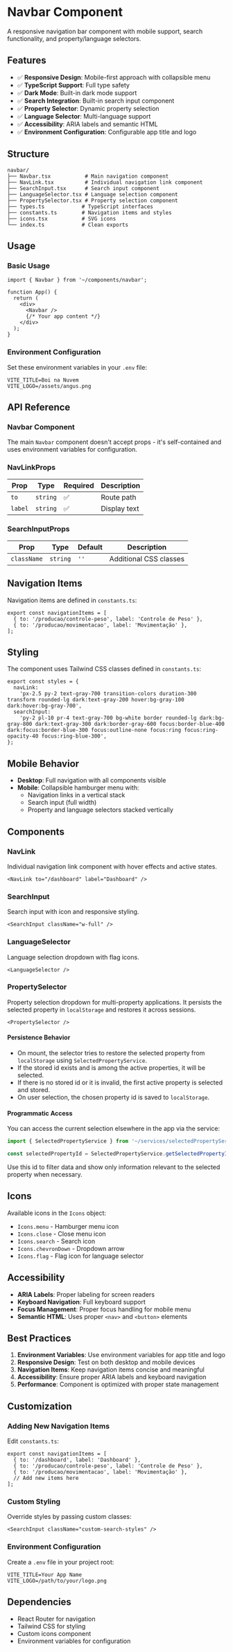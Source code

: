 # Navbar Component

A responsive navigation bar component with mobile support, search functionality, and property/language selectors.

## Features

- ✅ **Responsive Design**: Mobile-first approach with collapsible menu
- ✅ **TypeScript Support**: Full type safety
- ✅ **Dark Mode**: Built-in dark mode support
- ✅ **Search Integration**: Built-in search input component
- ✅ **Property Selector**: Dynamic property selection
- ✅ **Language Selector**: Multi-language support
- ✅ **Accessibility**: ARIA labels and semantic HTML
- ✅ **Environment Configuration**: Configurable app title and logo

## Structure

```
navbar/
├── Navbar.tsx           # Main navigation component
├── NavLink.tsx          # Individual navigation link component
├── SearchInput.tsx      # Search input component
├── LanguageSelector.tsx # Language selection component
├── PropertySelector.tsx # Property selection component
├── types.ts            # TypeScript interfaces
├── constants.ts        # Navigation items and styles
├── icons.tsx           # SVG icons
└── index.ts            # Clean exports
```

## Usage

### Basic Usage

```tsx
import { Navbar } from '~/components/navbar';

function App() {
  return (
    <div>
      <Navbar />
      {/* Your app content */}
    </div>
  );
}
```

### Environment Configuration

Set these environment variables in your `.env` file:

```env
VITE_TITLE=Boi na Nuvem
VITE_LOGO=/assets/angus.png
```

## API Reference

### Navbar Component

The main `Navbar` component doesn't accept props - it's self-contained and uses environment variables for configuration.

### NavLinkProps

| Prop    | Type     | Required | Description  |
| ------- | -------- | -------- | ------------ |
| `to`    | `string` | ✅       | Route path   |
| `label` | `string` | ✅       | Display text |

### SearchInputProps

| Prop        | Type     | Default | Description            |
| ----------- | -------- | ------- | ---------------------- |
| `className` | `string` | `''`    | Additional CSS classes |

## Navigation Items

Navigation items are defined in `constants.ts`:

```tsx
export const navigationItems = [
  { to: '/producao/controle-peso', label: 'Controle de Peso' },
  { to: '/producao/movimentacao', label: 'Movimentação' },
];
```

## Styling

The component uses Tailwind CSS classes defined in `constants.ts`:

```tsx
export const styles = {
  navLink:
    'px-2.5 py-2 text-gray-700 transition-colors duration-300 transform rounded-lg dark:text-gray-200 hover:bg-gray-100 dark:hover:bg-gray-700',
  searchInput:
    'py-2 pl-10 pr-4 text-gray-700 bg-white border rounded-lg dark:bg-gray-800 dark:text-gray-300 dark:border-gray-600 focus:border-blue-400 dark:focus:border-blue-300 focus:outline-none focus:ring focus:ring-opacity-40 focus:ring-blue-300',
};
```

## Mobile Behavior

- **Desktop**: Full navigation with all components visible
- **Mobile**: Collapsible hamburger menu with:
  - Navigation links in a vertical stack
  - Search input (full width)
  - Property and language selectors stacked vertically

## Components

### NavLink

Individual navigation link component with hover effects and active states.

```tsx
<NavLink to="/dashboard" label="Dashboard" />
```

### SearchInput

Search input with icon and responsive styling.

```tsx
<SearchInput className="w-full" />
```

### LanguageSelector

Language selection dropdown with flag icons.

```tsx
<LanguageSelector />
```

### PropertySelector

Property selection dropdown for multi-property applications. It persists the selected property in `localStorage` and restores it across sessions.

```tsx
<PropertySelector />
```

#### Persistence Behavior

- On mount, the selector tries to restore the selected property from `localStorage` using `SelectedPropertyService`.
- If the stored id exists and is among the active properties, it will be selected.
- If there is no stored id or it is invalid, the first active property is selected and stored.
- On user selection, the chosen property id is saved to `localStorage`.

#### Programmatic Access

You can access the current selection elsewhere in the app via the service:

```ts
import { SelectedPropertyService } from '~/services/selectedPropertyService';

const selectedPropertyId = SelectedPropertyService.getSelectedPropertyId();
```

Use this id to filter data and show only information relevant to the selected property when necessary.

## Icons

Available icons in the `Icons` object:

- `Icons.menu` - Hamburger menu icon
- `Icons.close` - Close menu icon
- `Icons.search` - Search icon
- `Icons.chevronDown` - Dropdown arrow
- `Icons.flag` - Flag icon for language selector

## Accessibility

- **ARIA Labels**: Proper labeling for screen readers
- **Keyboard Navigation**: Full keyboard support
- **Focus Management**: Proper focus handling for mobile menu
- **Semantic HTML**: Uses proper `<nav>` and `<button>` elements

## Best Practices

1. **Environment Variables**: Use environment variables for app title and logo
2. **Responsive Design**: Test on both desktop and mobile devices
3. **Navigation Items**: Keep navigation items concise and meaningful
4. **Accessibility**: Ensure proper ARIA labels and keyboard navigation
5. **Performance**: Component is optimized with proper state management

## Customization

### Adding New Navigation Items

Edit `constants.ts`:

```tsx
export const navigationItems = [
  { to: '/dashboard', label: 'Dashboard' },
  { to: '/producao/controle-peso', label: 'Controle de Peso' },
  { to: '/producao/movimentacao', label: 'Movimentação' },
  // Add new items here
];
```

### Custom Styling

Override styles by passing custom classes:

```tsx
<SearchInput className="custom-search-styles" />
```

### Environment Configuration

Create a `.env` file in your project root:

```env
VITE_TITLE=Your App Name
VITE_LOGO=/path/to/your/logo.png
```

## Dependencies

- React Router for navigation
- Tailwind CSS for styling
- Custom icons component
- Environment variables for configuration
